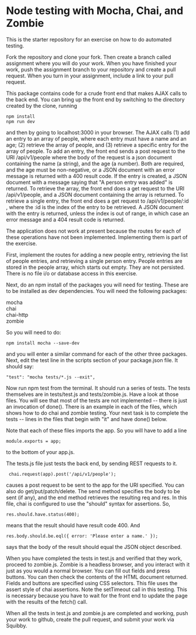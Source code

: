 # Node testing with Mocha, Chai, and Zombie

This is the starter repository for an exercise on how to do automated testing.

Fork the repository and clone your fork. Then create a branch called assignment where you
will do your work. When you have finished your work, push the assignment branch
to your repository and create a pull request. When you turn in your assignment,
include a link to your pull request.

This package contains code for a crude front end that makes AJAX calls to the back end.
You can bring up the front end by switching to the directory created by the clone, running

```
npm install
npm run dev
```

and then by going to
localhost:3000 in your browser. The AJAX calls
(1) add an entry to an array of people, where each entry must have
a name and an age; (2) retrieve the array of people, and (3) retrieve a specific
entry for the array of people. To add an entry, the front end sends a post request
to the URI /api/v1/people where
the body of the request is a json document containing the name (a string), and the
age (a number). Both are required, and the age must be non-negative, or a JSON
document with an error message is returned with a 400 result code.
If the entry is created, a JSON document with a
message
saying that "A person entry was added" is returned. To retrieve the array, the
front end does a get request to the URI /api/v1/people, and a JSON document containing
the array is returned. To retrieve a single entry, the front end does a get request to
/api/v1/people/:id , where the :id is the index of the entry to be retrieved. A JSON
document with the entry is returned, unless the index is out of range, in which case
an error message and a 404 result code is returned.

The application does not work at present because the routes for each of these operations
have not been implemented. Implementing them is part of the exercise.

First, implement the routes for adding a new people entry, retrieving the list of
people entries, and retrieving a single person entry. People entries are stored in
the people array, which starts out empty. They are not persisted. There is no
file i/o or database access in this exercise.

Next, do an npm install of the packages you will need for testing. These are to be installed
as dev dependencies. You will need the following packages:

mocha  
chai  
chai-http  
zombie

So you will need to do:

```
npm install mocha --save-dev
```

and you will enter a similar command for each of the other three packages.  
Next, edit the test line in the scripts section of your package.json file. It should say:

```
"test": "mocha tests/*.js --exit",
```

Now run npm test from the terminal. It should run a series of tests. The tests themselves are in
tests/test.js and tests/zombie.js. Have a look at those files. You will see that most of the
tests are not implemented -- there is just an invocation of done(). There is an example in each
of the files, which shows how to do chai and zombie testing. Your next task is to complete the
tests -- lines in the files that begin with "it" and have done() below.

Note that each of these files imports the app. So you will have to add a line

```
module.exports = app;
```

to the bottom of your app.js.

The tests.js file just tests the back end, by sending REST requests to it.

```
 chai.request(app).post('/api/v1/people');
```

causes a post request to be sent to the app for the URI specified. You can
also do get/put/patch/delete. The send
method specifies the body to be sent (if any), and the end method retrieves the
resulting req and res. In this file, chai is configured to use the "should"
syntax for assertions. So,

```
res.should.have.status(400);
```

means that the result should have result code 400.
And

```
res.body.should.be.eql({ error: 'Please enter a name.' });
```

says that the body of the result should equal the JSON object described.

When you have completed the tests in test.js and verified that they work,
proceed to zombie.js. Zombie is a headless browser, and you interact with
it just as you would a normal browser. You can fill out fields and press buttons.
You can then check the contents of the HTML document returned. Fields and buttons
are specified using CSS selectors. This file uses the assert style of chai assertions.
Note the setTimeout call in this testing. This is necessary because you have to
wait for the front end to update the page with the results of the fetch() call.

When all the tests in test.js and zombie.js are completed and working, push your
work to github, create the pull request, and submit your work via Squibby.
